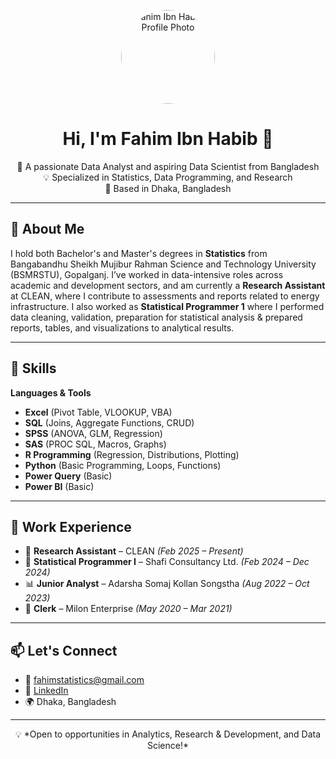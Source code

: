 <!-- Profile Header -->
<p align="center">
  <img src="https://avatars.githubusercontent.com/u/your_github_user_id" width="150" height="150" style="border-radius: 50%" alt="Fahim Ibn Habib's Profile Photo"/>
</p>

<h1 align="center">Hi, I'm Fahim Ibn Habib 👋</h1>

<p align="center">
🎯 A passionate Data Analyst and aspiring Data Scientist from Bangladesh<br>
💡 Specialized in Statistics, Data Programming, and Research<br>
📍 Based in Dhaka, Bangladesh
</p>

---

## 🧠 About Me

I hold both Bachelor's and Master's degrees in **Statistics** from Bangabandhu Sheikh Mujibur Rahman Science and Technology University (BSMRSTU), Gopalganj. I’ve worked in data-intensive roles across academic and development sectors, and am currently a **Research Assistant** at CLEAN, where I contribute to assessments and reports related to energy infrastructure. I also worked as **Statistical Programmer 1** where I performed data cleaning, validation, preparation for statistical analysis & prepared reports, tables, and visualizations to analytical results. 

---

## 🔧 Skills

**Languages & Tools**  
- **Excel** (Pivot Table, VLOOKUP, VBA)  
- **SQL** (Joins, Aggregate Functions, CRUD) 
- **SPSS** (ANOVA, GLM, Regression)  
- **SAS** (PROC SQL, Macros, Graphs) 
- **R Programming** (Regression, Distributions, Plotting)  
- **Python** (Basic Programming, Loops, Functions)
- **Power Query** (Basic)
- **Power BI** (Basic)

---

## 💼 Work Experience

- 🔬 **Research Assistant** – CLEAN _(Feb 2025 – Present)_  
- 🧮 **Statistical Programmer I** – Shafi Consultancy Ltd. _(Feb 2024 – Dec 2024)_  
- 📊 **Junior Analyst** – Adarsha Somaj Kollan Songstha _(Aug 2022 – Oct 2023)_  
- 📁 **Clerk** – Milon Enterprise _(May 2020 – Mar 2021)_

---

## 📫 Let's Connect

- 📧 [fahimstatistics@gmail.com](mailto:fahimstatistics@gmail.com)  
- 🔗 [LinkedIn](https://www.linkedin.com/in/fahimibnhabib)  
- 🌍 Dhaka, Bangladesh

---

<p align="center">
💡 *Open to opportunities in Analytics, Research & Development, and Data Science!*
</p>
